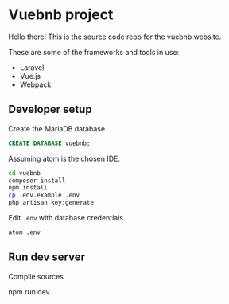 # Vuebnb project

Hello there! This is the source code repo for the vuebnb website.

These are some of the frameworks and tools in use:
- Laravel
- Vue.js
- Webpack

## Developer setup
Create the MariaDB database
```sql
CREATE DATABASE vuebnb;
```

Assuming [atom](http://atom.io/) is the chosen IDE.
```bash
cd vuebnb
composer install
npm install
cp .env.example .env
php artisan key:generate
```
Edit `.env` with database credentials
```bash
atom .env
```

## Run dev server
Compile sources

npm run dev
